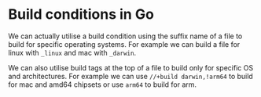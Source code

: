 # Build conditions in Go

We can actually utilise a build condition using the suffix name of a
file to build for specific operating systems. For example we can build
a file for linux with `_linux` and mac with `_darwin`.

We can also utilise build tags at the top of a file to build only for
specific OS and architectures. For example we can use `//+build
darwin,!arm64` to build for mac and amd64 chipsets or use `arm64` to build
for arm.

